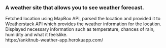 
<h3>A weather site that allows you to see weather forecast.</h3>
Fetched location using MapBox API, parsed the location and provided it to Weatherstack API which provides the weather information for the location.<br/>
Displayed necessary information such as temperature, chances of rain, humidity and what it feelslike.<br/>
https://ankitnub-weather-app.herokuapp.com/
